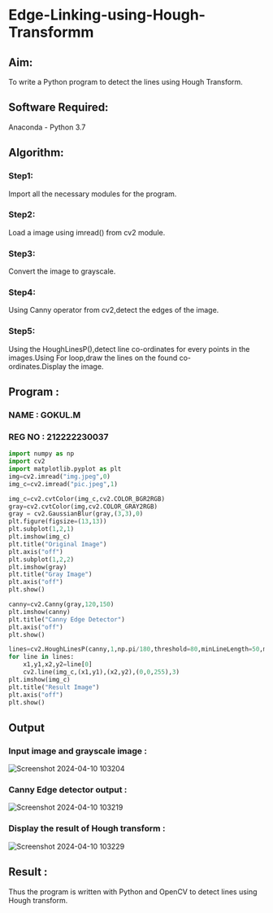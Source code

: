 # Edge-Linking-using-Hough-Transformm
## Aim:
To write a Python program to detect the lines using Hough Transform.

## Software Required:
Anaconda - Python 3.7

## Algorithm:
### Step1:

Import all the necessary modules for the program.
### Step2:

Load a image using imread() from cv2 module.
### Step3:

Convert the image to grayscale.
### Step4:

Using Canny operator from cv2,detect the edges of the image.
### Step5:

Using the HoughLinesP(),detect line co-ordinates for every points in the images.Using For loop,draw the lines on the found co-ordinates.Display the image.
## Program :
### NAME : GOKUL.M
### REG NO : 212222230037
```.py
import numpy as np
import cv2
import matplotlib.pyplot as plt
img=cv2.imread("img.jpeg",0)
img_c=cv2.imread("pic.jpeg",1)

img_c=cv2.cvtColor(img_c,cv2.COLOR_BGR2RGB)
gray=cv2.cvtColor(img,cv2.COLOR_GRAY2RGB)
gray = cv2.GaussianBlur(gray,(3,3),0)
plt.figure(figsize=(13,13))
plt.subplot(1,2,1)
plt.imshow(img_c)
plt.title("Original Image")
plt.axis("off")
plt.subplot(1,2,2)
plt.imshow(gray)
plt.title("Gray Image")
plt.axis("off")
plt.show()

canny=cv2.Canny(gray,120,150)
plt.imshow(canny)
plt.title("Canny Edge Detector")
plt.axis("off")
plt.show()

lines=cv2.HoughLinesP(canny,1,np.pi/180,threshold=80,minLineLength=50,maxLineGap=250)
for line in lines:
    x1,y1,x2,y2=line[0]
    cv2.line(img_c,(x1,y1),(x2,y2),(0,0,255),3)
plt.imshow(img_c)
plt.title("Result Image")
plt.axis("off")
plt.show()

```


## Output

### Input image and grayscale image :

![Screenshot 2024-04-10 103204](https://github.com/Gokul-008/Edge-Linking-using-Hough-Transformm/assets/121165996/a5070c1c-1451-4cf3-ac3b-82fe08276f3e)



### Canny Edge detector output : 

![Screenshot 2024-04-10 103219](https://github.com/Gokul-008/Edge-Linking-using-Hough-Transformm/assets/121165996/95b3281f-8664-437f-b33a-bea9089b8eee)

### Display the result of Hough transform :
![Screenshot 2024-04-10 103229](https://github.com/Gokul-008/Edge-Linking-using-Hough-Transformm/assets/121165996/cc29822f-da61-4f92-be45-c5f9c3b22938)


## Result :
Thus the program is written with Python and OpenCV to detect lines using Hough transform.

